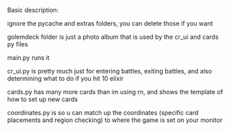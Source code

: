 Basic description:

ignore the pycache and extras folders, you can delete those if you want

golemdeck folder is just a photo album that is used by the cr_ui and cards py files

main.py runs it

cr_ui.py is pretty much just for entering battles, exiting battles, and also determining what to do if you hit 10 elixir

cards.py has many more cards than im using rn, and shows the template of how to set up new cards

coordinates.py is so u can match up the coordinates (specific card placements and region checking) to where the game is set on your monitor
